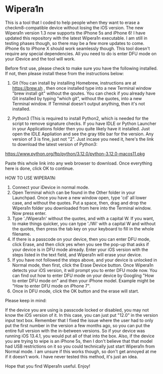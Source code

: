 # Wipera1n
This is a tool that I coded to help people when they want to erase a checkm8-compatible device without losing the iOS version. The new Wipera1n version 1.3 now supports the iPhone 5s and iPhone 6! I have updated this repository with the latest Wipera1n executable. I am still in testing phases though, so there may be a few more updates to come. iPhone 6s to iPhone X should work seamlessly though. This tool doesn't require any special dependencies. All you need to do is enter DFU mode on your iDevice and the tool will work. 

Before first use, please check to make sure
you have the following
installed. If not, then
please install these
from the instructions below:

1. Git (You can install by installing Homebrew, instructions are at https://brew.sh , then once installed type into a new Terminal window "brew install git" without the qoutes. You can check if you already have Git installed by typing "which git", without the quotes, into a new Terminal window.
If Terminal doesn't output anything, then it's not installed.

2. Python3 (This is required to install Python2, which is needed for the script to remove signature checks. If you have IDLE or Python Launcher in your Applications folder then you quite likely have it installed. Just open the IDLE Appliation and see the gray title bar for the version. Any version of 3 is fine, just not "2". Just incase you need it, here's the link to download the latest version of Python3:

https://www.python.org/ftp/python/3.12.0/python-3.12.0-macos11.pkg

Paste this whole link into any
web browser to download.
Once everything here is done,
click OK to continue.

HOW TO USE WIPERA1N:
1. Connect your iDevice in normal mode.
2. Open Terminal which can be found in the Other folder in your Launchpad. Once you have a new window open, type 'cd' all lower case, and without the quotes. Put a space, then, drag and drop the Wipera1n folder you downloaded from here into the Terminal window. Now press enter.
3. Type './Wipera1n' without the quotes, and with a capital W. If you want, to make things quicker, you can type './Wi' with a capital W and without the quotes, then press the tab key on your keyboard to fill in the whole filename.
4. If there is a passcode on your device, then you can enter DFU mode, click Erase, and then click yes when you see the pop-up that asks if your device is in DFU mode already. Enter your iOS version with the steps listed in the text field, and Wipera1n will erase your device.
5. If you have not followed the steps above, and your device is unlocked in Normal mode, then first, click the Erase Device button. Once Wipera1n detects your iOS version, it will prompt you to enter DFU mode now. You can find out how to enter DFU mode on your device by Googling "How to enter DFU mode on" and then your iPhone model. Example might be "How to enter DFU mode on iPhone 7".
6. Once in DFU mode, click the OK button and the erase will start.

Please keep in mind:

If the device you are using is passcode locked or disabled, you may not know the iOS version of it. In this case, you can just put "12.0" in the version input text box. Remember that I fixed the issue where the user had to only put the first number in the version a few months ago, so you can put the entire full version with the in-between versions. So if your device was running iOS 13.4.1, you would put all of that into the box.
Also, if the device you are trying to wipe is an iPhone 5s, then I don't believe that that model had USB restrictions on it so you could technically just start Wipera1n from Normal mode. I am unsure if this works though, so don't get annoyed at me if it doesn’t work. I have never tested this method, it's just an idea.

Hope that you find Wipera1n useful.
Enjoy!
